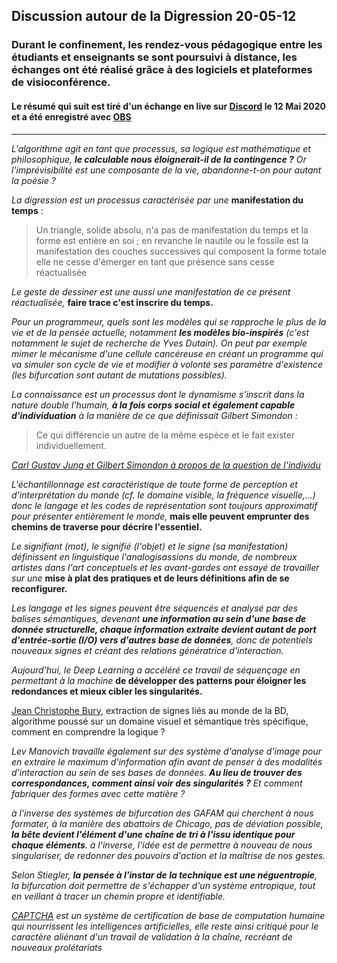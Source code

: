 ## Discussion autour de la Digression 20-05-12
### Durant le confinement, les rendez-vous pédagogique entre les étudiants et enseignants se sont poursuivi à distance, les échanges ont été réalisé grâce à des logiciels et plateformes de visioconférence.
#### Le résumé qui suit est tiré d'un échange en live sur [Discord](https://discord.com/) le 12 Mai 2020 et a été enregistré avec [OBS](https://obsproject.com/fr)

***

*L'algorithme agit en tant que processus, sa logique est mathématique et philosophique, **le calculable nous éloignerait-il de la contingence ?** Or l'imprévisibilité est une composante de la vie, abandonne-t-on pour autant la poésie ?*

*La digression est un processus caractérisée par une* **manifestation du temps** :

>Un triangle, solide absolu, n'a pas de manifestation du temps et la forme est entière en soi ; en revanche le nautile ou le fossile est la manifestation des couches successives qui composent la forme totale elle ne cesse d'émerger en tant que présence sans cesse réactualisée

*Le geste de dessiner est une aussi une manifestation de ce présent réactualisée,* **faire trace c'est inscrire du temps.**

*Pour un programmeur, quels sont les modèles qui se rapproche le plus de la vie et de la pensée actuelle, notamment **les modèles bio-inspirés** (c'est notamment le sujet de recherche de Yves Dutain). On peut par exemple mimer le mécanisme d'une cellule cancéreuse en créant un programme qui va simuler son cycle de vie et modifier à volonté ses paramètre d'existence (les bifurcation sont autant de mutations possibles).*

*La connaissance est un processus dont le dynamisme s'inscrit dans la nature double l'humain, **à la fois corps social et également capable d'individuation** à la manière de ce que définissait Gilbert Simondon :*

>Ce qui différencie un autre de la même espèce et le fait exister individuellement.

*[Carl Gustav Jung et Gilbert Simondon à propos de la question de l'individu](https://www.cairn.info/revue-societes-2011-1-page-105.htm#)*

*L'échantillonnage est caractéristique de toute forme de perception et d'interprétation du monde (cf. le domaine visible, la fréquence visuelle,...) donc le langage et les codes de représentation sont toujours approximatif pour présenter entièrement le monde,* **mais elle peuvent emprunter des chemins de traverse pour décrire l'essentiel.**

*Le signifiant (mot), le signifié (l'objet) et le signe (sa manifestation) définissent en linguistique l'analogisassions du monde, de nombreux artistes dans l'art conceptuels et les avant-gardes ont essayé de travailler sur une* **mise à plat des pratiques et de leurs définitions afin de se reconfigurer.**

*Les langage et les signes peuvent être séquencés et analysé par des balises sémantiques, devenant **une information au sein d'une base de donnée structurelle, chaque information extraite devient autant de port d'entrée-sortie (I/O) vers d'autres base de données**, donc de potentiels nouveaux signes et créant des relations génératrice d'interaction.*

*Aujourd'hui, le Deep Learning a accéléré ce travail de séquençage en permettant à la machine* **de développer des patterns pour éloigner les redondances et mieux cibler les singularités.**

[Jean Christophe Bury](https://l3i.univ-larochelle.fr/Burie-Jean-Christophe-MCF-HDR), extraction de signes liés au monde de la BD, algorithme poussé sur un domaine visuel et sémantique très spécifique, comment en comprendre la logique ?

*Lev Manovich travaille également sur des système d'analyse d'image pour en extraire le maximum d'information afin avant de penser à des modalités d'interaction au sein de ses bases de données. **Au lieu de trouver des correspondances, comment ainsi voir des singularités ?** Et comment fabriquer des formes avec cette matière ?*

*à l'inverse des systèmes de bifurcation des GAFAM qui cherchent à nous formater, à la manière des abattoirs de Chicago, pas de déviation possible, **la bête devient l'élément d'une chaîne de tri à l'issu identique pour chaque éléments**. à l'inverse, l'idée est de permettre à nouveau de nous singulariser, de redonner des pouvoirs d'action et la maîtrise de nos gestes.*

*Selon Stiegler, **la pensée à l'instar de la technique est une néguentropie**, la bifurcation doit permettre de s'échapper d'un système entropique, tout en veillant à tracer un chemin propre et identifiable.*

*[CAPTCHA](https://www.google.com/recaptcha/about/) est un système de certification de base de computation humaine qui nourrissent les intelligences artificielles, elle reste ainsi critiqué pour le caractère aliénant d'un travail de validation à la chaîne, recréant de nouveaux prolétariats*
